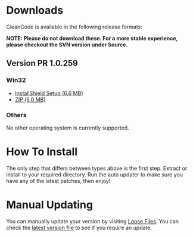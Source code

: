 # Downloads #

CleanCode is available in the following release formats:

**NOTE: Please do not download these. For a more stable experience, please checkout the SVN version under Source.**

## Version PR 1.0.259 ##

### Win32 ###

  * [InstallShield Setup (6.6 MB)](http://alteredsoftworks.com/cleancode/files/is/ccsetup.exe)
  * [ZIP (5.0 MB)](http://alteredsoftworks.com/cleancode/files/loose/CleanCode.zip)

### Others ###

No other operating system is currently supported.

# How To Install #

The only step that differs between types above is the first step. Extract or install to your required directory. Run the auto updater to make sure you have any of the latest patches, then enjoy!

# Manual Updating #

You can manually update your version by visiting [Loose Files](http://alteredsoftworks.com/cleancode/files/loose/). You can check the [latest version file](http://alteredsoftworks.com/cleancode/version.ver) to see if you require an update.